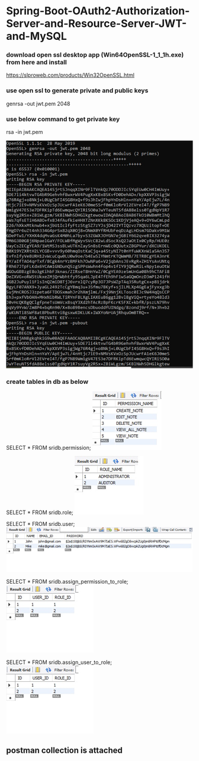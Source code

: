 # Spring-Boot-OAuth2-Authorization-Server-and-Resource-Server-JWT-and-MySQL
### download open ssl desktop app (Win64OpenSSL-1_1_1h.exe) from here and install
https://slproweb.com/products/Win32OpenSSL.html

### use open ssl to generate private and public keys
genrsa -out jwt.pem 2048

### use below command to get private key
rsa -in jwt.pem

![openssl commands](images/openssl-genkeys.jpg)

### create tables in db as below
SELECT * FROM sridb.permission;
![Permission](images/permission.jpg)

SELECT * FROM sridb.role;
![Role](images/role.jpg)

SELECT * FROM sridb.user;
![User](images/user.jpg)

SELECT * FROM sridb.assign_permission_to_role;
![assign_permission_to_role](images/assign_permission_to_role.jpg)

SELECT * FROM sridb.assign_user_to_role;
![assign_user_to_role](images/assign_user_to_role.jpg)

## postman collection is attached
